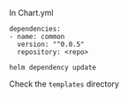 
In Chart.yml


```
dependencies:
- name: common
  version: "^0.0.5"
  repository: <repo>
```

`helm dependency update`

Check the `templates` directory

